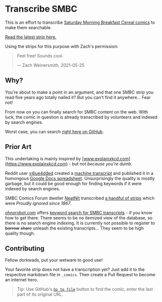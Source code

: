 # Transcribe SMBC

This is an effort to transcribe [Saturday Morning Breakfast Cereal comics](https://www.smbc-comics.com) to make them searchable.

[Read the latest strip here.](https://fricklerhandwerk.github.io/smbc/morality.html)

Using the strips for this purpose with Zach's permission:

> Feel free! Sounds cool.
>
> -- Zach Weinersmith, 2021-05-25

## Why?

You're about to make a point in an argument, and that one SMBC strip you read five years ago totally nailed it? But you can't find it anywhere... Fear not!

From now on you can finally search for SMBC content on the web. With luck, the comic in question is already transcribed by volunteers and indexed by search engines.

Worst case, you can search [right here on GitHub](https://github.com/fricklerhandwerk/smbc).

## Prior Art

This undertaking is mainly inspired by [www.explainxkcd.com](https://www.explainxkcd.com) - but not *because you're dumb*.

Reddit user [v4lue4dded](https://www.reddit.com/user/v4lue4dded/) created a [machine transcript](https://www.reddit.com/r/SMBCComics/comments/dqyzhi/finding_smbc_comics_via_text) and published it in a humongous [Google Docs spreadsheet](https://docs.google.com/spreadsheets/d/1CH3NX_xKOx-VIPZqp5GkCTHdS7QDsmg7w9Q71Z-aRT0). Unsurprisingly the quality is mostly garbage, but it could be good enough for finding keywords if it were indexed by search engines.

SMBC Comics Forum dweller [NeatNit](http://www.smbc-comics.com/smbcforum/memberlist.php?mode=viewprofile&u=45166) transcribed [a handful of strips](https://www.google.com/search?q=%22transcript+%28for+search+engines%29%22+site%3Asmbc-comics.com) which were *Proudly ignored since 1867*.

[ohnorobot.com](https://www.ohnorobot.com) offers [keyword search for SMBC transcripts](https://www.ohnorobot.com/index.php?comic=137) - if you know how to get there. There seems to be no itemized view of the database, so there is no search engine indexing. It is currently not possible to register to <s>borrow</s> <s>share</s> unleash the existing transcripts... They seem to be high quality though.

## Contributing

Fellow dorkwads, put your wetware to good use!

Your favorite strip does not have a transcription yet? Just add it to the respective markdown file in `_comics`. Then create a Pull Request to become an internet hero.

> Tip: Use GitHub's [`Go to file`](https://github.com/fricklerhandwerk/smbc/find/master) button to find the comic, enter the last part of its original URL.
